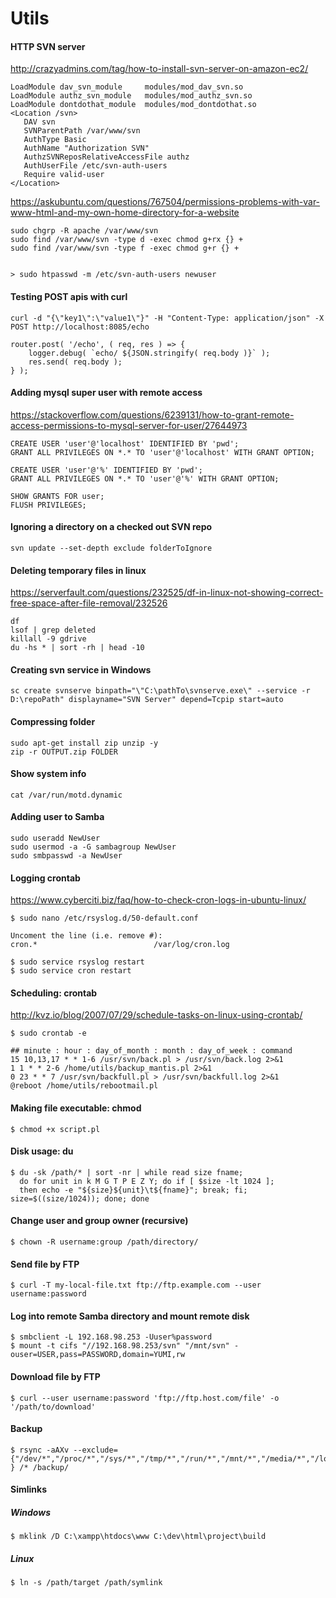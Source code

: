 Utils
=====

#### HTTP SVN server

http://crazyadmins.com/tag/how-to-install-svn-server-on-amazon-ec2/

	LoadModule dav_svn_module     modules/mod_dav_svn.so
	LoadModule authz_svn_module   modules/mod_authz_svn.so
	LoadModule dontdothat_module  modules/mod_dontdothat.so
	<Location /svn>
	   DAV svn
	   SVNParentPath /var/www/svn
	   AuthType Basic
	   AuthName "Authorization SVN"
	   AuthzSVNReposRelativeAccessFile authz
	   AuthUserFile /etc/svn-auth-users
	   Require valid-user
	</Location>

https://askubuntu.com/questions/767504/permissions-problems-with-var-www-html-and-my-own-home-directory-for-a-website

	sudo chgrp -R apache /var/www/svn
	sudo find /var/www/svn -type d -exec chmod g+rx {} +
	sudo find /var/www/svn -type f -exec chmod g+r {} +
    
    
    > sudo htpasswd -m /etc/svn-auth-users newuser

#### Testing POST apis with curl

    curl -d "{\"key1\":\"value1\"}" -H "Content-Type: application/json" -X POST http://localhost:8085/echo
    
    router.post( '/echo', ( req, res ) => {
        logger.debug( `echo/ ${JSON.stringify( req.body )}` );
        res.send( req.body );
    } );    

#### Adding mysql super user with remote access

https://stackoverflow.com/questions/6239131/how-to-grant-remote-access-permissions-to-mysql-server-for-user/27644973

    CREATE USER 'user'@'localhost' IDENTIFIED BY 'pwd';
    GRANT ALL PRIVILEGES ON *.* TO 'user'@'localhost' WITH GRANT OPTION;

    CREATE USER 'user'@'%' IDENTIFIED BY 'pwd';
    GRANT ALL PRIVILEGES ON *.* TO 'user'@'%' WITH GRANT OPTION;

    SHOW GRANTS FOR user;
    FLUSH PRIVILEGES;

#### Ignoring a directory on a checked out SVN repo

    svn update --set-depth exclude folderToIgnore

#### Deleting temporary files in linux

https://serverfault.com/questions/232525/df-in-linux-not-showing-correct-free-space-after-file-removal/232526

    df
    lsof | grep deleted
    killall -9 gdrive
    du -hs * | sort -rh | head -10
    
#### Creating svn service in Windows

    sc create svnserve binpath="\"C:\pathTo\svnserve.exe\" --service -r D:\repoPath" displayname="SVN Server" depend=Tcpip start=auto

#### Compressing folder

    sudo apt-get install zip unzip -y
    zip -r OUTPUT.zip FOLDER

#### Show system info

    cat /var/run/motd.dynamic

#### Adding user to Samba

    sudo useradd NewUser
    sudo usermod -a -G sambagroup NewUser
    sudo smbpasswd -a NewUser

#### Logging crontab

https://www.cyberciti.biz/faq/how-to-check-cron-logs-in-ubuntu-linux/

    $ sudo nano /etc/rsyslog.d/50-default.conf

    Uncoment the line (i.e. remove #):
    cron.*                          /var/log/cron.log
    
    $ sudo service rsyslog restart
    $ sudo service cron restart    

#### Scheduling: crontab

http://kvz.io/blog/2007/07/29/schedule-tasks-on-linux-using-crontab/

    $ sudo crontab -e

    ## minute : hour : day_of_month : month : day_of_week : command
    15 10,13,17 * * 1-6 /usr/svn/back.pl > /usr/svn/back.log 2>&1
    1 1 * * 2-6 /home/utils/backup_mantis.pl 2>&1
    0 23 * * 7 /usr/svn/backfull.pl > /usr/svn/backfull.log 2>&1
    @reboot /home/utils/rebootmail.pl

#### Making file executable: chmod

    $ chmod +x script.pl

#### Disk usage: du

    $ du -sk /path/* | sort -nr | while read size fname; 
      do for unit in k M G T P E Z Y; do if [ $size -lt 1024 ]; 
      then echo -e "${size}${unit}\t${fname}"; break; fi; size=$((size/1024)); done; done
    
#### Change user and group owner (recursive)

    $ chown -R username:group /path/directory/

#### Send file by FTP

    $ curl -T my-local-file.txt ftp://ftp.example.com --user username:password

#### Log into remote Samba directory and mount remote disk

    $ smbclient -L 192.168.98.253 -Uuser%password
    $ mount -t cifs "//192.168.98.253/svn" "/mnt/svn" -ouser=USER,pass=PASSWORD,domain=YUMI,rw

#### Download file by FTP

    $ curl --user username:password 'ftp://ftp.host.com/file' -o '/path/to/download'

#### Backup

    $ rsync -aAXv --exclude={"/dev/*","/proc/*","/sys/*","/tmp/*","/run/*","/mnt/*","/media/*","/lost+found","/usr/svn","/backup/*","/www/deploy/debug/*" } /* /backup/

#### Simlinks
##### Windows

    $ mklink /D C:\xampp\htdocs\www C:\dev\html\project\build

##### Linux
    $ ln -s /path/target /path/symlink
    
